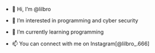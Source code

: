 - 👋 Hi, I’m @lilbro
- 👀 I’m interested in programming and cyber security
- 🌱 I’m currently learning programming
  
- 📫 You can connect with me on Instagram[@lilbro_.666] 



<!---
lilbro444/lilbro444 is a ✨ special ✨ repository because its `README.md` (this file) appears on your GitHub profile.
You can click the Preview link to take a look at your changes.
--->
